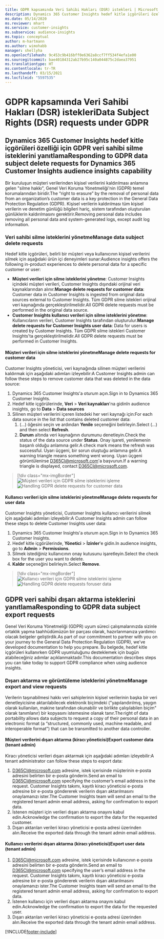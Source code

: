 ```yaml
---
title: GDPR kapsamında Veri Sahibi Hakları (DSR) istekleri | Microsoft Docs
description: Dynamics 365 Customer Insights hedef kitle içgörüleri özelliği için Veri Sahibi İstekleri'ni yanıtlama.
ms.date: 05/14/2020
ms.reviewer: mhart
ms.service: customer-insights
ms.subservice: audience-insights
ms.topic: conceptual
author: m-hartmann
ms.author: wimohabb
manager: shellyha
ms.openlocfilehash: 9c453c9b416bff0e6362a8ccf7ff534f4efa1e00
ms.sourcegitcommit: bae40184312ab27b95c140a044875c2daea37951
ms.translationtype: HT
ms.contentlocale: tr-TR
ms.lasthandoff: 03/15/2021
ms.locfileid: "5597535"
---
```

# <a name="data-subject-rights-dsr-requests-under-gdpr"></a><span data-ttu-id="5c065-103">GDPR kapsamında Veri Sahibi Hakları (DSR) istekleri</span><span class="sxs-lookup"><span data-stu-id="5c065-103">Data Subject Rights (DSR) requests under GDPR</span></span>

## <a name="responding-to-gdpr-data-subject-delete-requests-for-dynamics-365-customer-insights-audience-insights-capability"></a><span data-ttu-id="5c065-104">Dynamics 365 Customer Insights hedef kitle içgörüleri özelliği için GDPR veri sahibi silme isteklerini yanıtlama</span><span class="sxs-lookup"><span data-stu-id="5c065-104">Responding to GDPR data subject delete requests for Dynamics 365 Customer Insights audience insights capability</span></span>

<span data-ttu-id="5c065-105">Bir kuruluşun müşteri verilerinden kişisel verilerini kaldırılması anlamına gelen "silme hakkı", Genel Veri Koruma Yönetmeliği'nin (GDPR) temel korumalarından biridir.</span><span class="sxs-lookup"><span data-stu-id="5c065-105">The “right to erasure” by the removal of personal data from an organization’s customer data is a key protection in the General Data Protection Regulation (GDPR).</span></span> <span data-ttu-id="5c065-106">Kişisel verilerin kaldırılması tüm kişisel verilerin ve denetim günlüğü bilgileri hariç, sistem tarafından oluşturulan günlüklerin kaldırılmasını gerektirir.</span><span class="sxs-lookup"><span data-stu-id="5c065-106">Removing personal data includes removing all personal data and system-generated logs, except audit log information.</span></span>

### <a name="manage-data-subject-delete-requests"></a><span data-ttu-id="5c065-107">Veri sahibi silme isteklerini yönetme</span><span class="sxs-lookup"><span data-stu-id="5c065-107">Manage data subject delete requests</span></span>

<span data-ttu-id="5c065-108">Hedef kitle içgörüleri, belirli bir müşteri veya kullanıcının kişisel verilerini silmek için aşağıdaki ürün içi deneyimleri sunar:</span><span class="sxs-lookup"><span data-stu-id="5c065-108">Audience insights offers the following in-product experiences to delete personal data for a specific customer or user:</span></span>

- <span data-ttu-id="5c065-109">**Müşteri verileri için silme isteklerini yönetme**: Customer Insights içindeki müşteri verileri, Customer Insights dışındaki orijinal veri kaynaklarından alınır.</span><span class="sxs-lookup"><span data-stu-id="5c065-109">**Manage delete requests for customer data**: Customer data in Customer Insights is ingested from original data sources external to Customer Insights.</span></span> <span data-ttu-id="5c065-110">Tüm GDPR silme istekleri orijinal veri kaynağında gerçekleştirilmelidir.</span><span class="sxs-lookup"><span data-stu-id="5c065-110">All GDPR delete requests must be performed in the original data source.</span></span>
- <span data-ttu-id="5c065-111">**Customer Insights kullanıcı verileri için silme isteklerini yönetme**: Kullanıcıların verileri, Customer Insights tarafından oluşturulur.</span><span class="sxs-lookup"><span data-stu-id="5c065-111">**Manage delete requests for Customer Insights user data**: Data for users is created by Customer Insights.</span></span> <span data-ttu-id="5c065-112">Tüm GDPR silme istekleri Customer Insights'ta gerçekleştirilmelidir.</span><span class="sxs-lookup"><span data-stu-id="5c065-112">All GDPR delete requests must be performed in Customer Insights.</span></span>

#### <a name="manage-delete-requests-for-customer-data"></a><span data-ttu-id="5c065-113">Müşteri verileri için silme isteklerini yönetme</span><span class="sxs-lookup"><span data-stu-id="5c065-113">Manage delete requests for customer data</span></span>

<span data-ttu-id="5c065-114">Customer Insights yöneticisi, veri kaynağında silinen müşteri verilerini kaldırmak için aşağıdaki adımları izleyebilir:</span><span class="sxs-lookup"><span data-stu-id="5c065-114">A Customer Insights admin can follow these steps to remove customer data that was deleted in the data source:</span></span>

1. <span data-ttu-id="5c065-115">Dynamics 365 Customer Insights'a oturum açın.</span><span class="sxs-lookup"><span data-stu-id="5c065-115">Sign in to Dynamics 365 Customer Insights.</span></span>
2. <span data-ttu-id="5c065-116">Hedef kitle içgörülerinde, **Veri** > **Veri kaynakları**'na gidin</span><span class="sxs-lookup"><span data-stu-id="5c065-116">In audience insights, go to **Data** > **Data sources**</span></span>
3. <span data-ttu-id="5c065-117">Silinen müşteri verilerini içeren listedeki her veri kaynağı için:</span><span class="sxs-lookup"><span data-stu-id="5c065-117">For each data source in the list that contains deleted customer data:</span></span>
   1. <span data-ttu-id="5c065-118">(...) öğesini seçin ve ardından **Yenile** seçeneğini belirleyin.</span><span class="sxs-lookup"><span data-stu-id="5c065-118">Select (...) and then select **Refresh**.</span></span>
   2. <span data-ttu-id="5c065-119">**Durum** altında veri kaynağının durumunu denetleyin.</span><span class="sxs-lookup"><span data-stu-id="5c065-119">Check the status of the data source under **Status**.</span></span> <span data-ttu-id="5c065-120">Onay işareti, yenilemenin başarılı olduğu anlamına gelir.</span><span class="sxs-lookup"><span data-stu-id="5c065-120">A check mark means the refresh was successful.</span></span> <span data-ttu-id="5c065-121">Uyarı üçgeni, bir sorun oluştuğu anlamına gelir.</span><span class="sxs-lookup"><span data-stu-id="5c065-121">A warning triangle means something went wrong.</span></span> <span data-ttu-id="5c065-122">Uyarı üçgeni görüntülenirse D365CI@microsoft.com'a başvurun.</span><span class="sxs-lookup"><span data-stu-id="5c065-122">If a warning triangle is displayed, contact D365CI@microsoft.com.</span></span>

> [!div class="mx-imgBorder"]
> <span data-ttu-id="5c065-123">![Müşteri verileri için GDPR silme isteklerini işleme](media/gdpr-data-sources.png "Müşteri verileri için GDPR silme isteklerini işleme")</span><span class="sxs-lookup"><span data-stu-id="5c065-123">![Handling GDPR delete requests for customer data](media/gdpr-data-sources.png "Handling GDPR delete requests for customer data")</span></span>

#### <a name="manage-delete-requests-for-user-data"></a><span data-ttu-id="5c065-124">Kullanıcı verileri için silme isteklerini yönetme</span><span class="sxs-lookup"><span data-stu-id="5c065-124">Manage delete requests for user data</span></span>

<span data-ttu-id="5c065-125">Customer Insights yöneticisi, Customer Insights kullanıcı verilerini silmek için aşağıdaki adımları izleyebilir:</span><span class="sxs-lookup"><span data-stu-id="5c065-125">A Customer Insights admin can follow these steps to delete Customer Insights user data:</span></span>

1. <span data-ttu-id="5c065-126">Dynamics 365 Customer Insights'a oturum açın.</span><span class="sxs-lookup"><span data-stu-id="5c065-126">Sign in to Dynamics 365 Customer Insights.</span></span>
2. <span data-ttu-id="5c065-127">Hedef kitle içgörülerinde, **Yönetici** > **İzinler**'e gidin.</span><span class="sxs-lookup"><span data-stu-id="5c065-127">In audience insights, go to **Admin** > **Permissions**.</span></span>
3. <span data-ttu-id="5c065-128">Silmek istediğiniz kullanıcının onay kutusunu işaretleyin.</span><span class="sxs-lookup"><span data-stu-id="5c065-128">Select the check box for the user you want to delete.</span></span>
4. <span data-ttu-id="5c065-129">**Kaldır** seçeneğini belirleyin.</span><span class="sxs-lookup"><span data-stu-id="5c065-129">Select **Remove**.</span></span>

> [!div class="mx-imgBorder"]
> <span data-ttu-id="5c065-130">![Kullanıcı verileri için GDPR silme isteklerini işleme](media/gdpr-permissions.png "Kullanıcı verileri için GDPR silme isteklerini işleme")</span><span class="sxs-lookup"><span data-stu-id="5c065-130">![Handling GDPR delete requests foruser data](media/gdpr-permissions.png "Handling GDPR delete requests for user data")</span></span>

## <a name="responding-to-gdpr-data-subject-export-requests"></a><span data-ttu-id="5c065-131">GDPR veri sahibi dışarı aktarma isteklerini yanıtlama</span><span class="sxs-lookup"><span data-stu-id="5c065-131">Responding to GDPR data subject export requests</span></span>

<span data-ttu-id="5c065-132">Genel Veri Koruma Yönetmeliği (GDPR) uyum süreci çalışmalarınızda sizinle ortaklık yapma taahhüdümüzün bir parçası olarak, hazırlanmanıza yardımcı olacak belgeler geliştirdik.</span><span class="sxs-lookup"><span data-stu-id="5c065-132">As part of our commitment to partner with you on your journey to the General Data Protection Regulation (GDPR), we’ve developed documentation to help you prepare.</span></span> <span data-ttu-id="5c065-133">Bu belgede, hedef kitle içgörüleri kullanırken GDPR uyumluluğunu desteklemek için bugün atabileceğiniz adımlar açıklanmaktadır.</span><span class="sxs-lookup"><span data-stu-id="5c065-133">This documentation describes steps you can take today to support GDPR compliance when using audience insights.</span></span>

### <a name="manage-export-and-view-requests"></a><span data-ttu-id="5c065-134">Dışarı aktarma ve görüntüleme isteklerini yönetme</span><span class="sxs-lookup"><span data-stu-id="5c065-134">Manage export and view requests</span></span>

<span data-ttu-id="5c065-135">Verilerin taşınabilmesi hakkı veri sahiplerinin kişisel verilerinin başka bir veri denetleyicisine aktarılabilecek elektronik biçimdeki ("yapılandırılmış, yaygın olarak kullanılan, makine tarafından okunabilir ve birlikte çalışılabilen biçim" olarak tanımlanır) bir kopyasını istemesine olanak tanır.</span><span class="sxs-lookup"><span data-stu-id="5c065-135">The right of data portability allows data subjects to request a copy of their personal data in an electronic format (a “structured, commonly used, machine readable, and interoperable format”) that can be transmitted to another data controller.</span></span>

#### <a name="export-customer-data-tenant-admin"></a><span data-ttu-id="5c065-136">Müşteri verilerini dışarı aktarma (kiracı yöneticisi)</span><span class="sxs-lookup"><span data-stu-id="5c065-136">Export customer data (tenant admin)</span></span>

<span data-ttu-id="5c065-137">Kiracı yöneticisi verileri dışarı aktarmak için aşağıdaki adımları izleyebilir:</span><span class="sxs-lookup"><span data-stu-id="5c065-137">A tenant administrator can follow these steps to export data:</span></span>

1. <span data-ttu-id="5c065-138">D365CI@microsoft.com adresine, istek içerisinde müşterinin e-posta adresini belirten bir e-posta gönderin.</span><span class="sxs-lookup"><span data-stu-id="5c065-138">Send an email to D365CI@microsoft.com specifying the customer’s email address in the request.</span></span> <span data-ttu-id="5c065-139">Customer Insights takımı, kayıtlı kiracı yöneticisi e-posta adresine bir e-posta göndererek verilerin dışarı aktarılmasını onaylamanızı ister.</span><span class="sxs-lookup"><span data-stu-id="5c065-139">The Customer Insights team will send an email to the registered tenant admin email address, asking for confirmation to export data.</span></span>
2. <span data-ttu-id="5c065-140">İstenen müşteri için verileri dışarı aktarma onayını kabul edin.</span><span class="sxs-lookup"><span data-stu-id="5c065-140">Acknowledge the confirmation to export the data for the requested customer.</span></span>
3. <span data-ttu-id="5c065-141">Dışarı aktarılan verileri kiracı yöneticisi e-posta adresi üzerinden alın.</span><span class="sxs-lookup"><span data-stu-id="5c065-141">Receive the exported data through the tenant admin email address.</span></span>

#### <a name="export-user-data-tenant-admin"></a><span data-ttu-id="5c065-142">Kullanıcı verilerini dışarı aktarma (kiracı yöneticisi)</span><span class="sxs-lookup"><span data-stu-id="5c065-142">Export user data (tenant admin)</span></span>

1. <span data-ttu-id="5c065-143">D365CI@microsoft.com adresine, istek içerisinde kullanıcının e-posta adresini belirten bir e-posta gönderin.</span><span class="sxs-lookup"><span data-stu-id="5c065-143">Send an email to D365CI@microsoft.com specifying the user’s email address in the request.</span></span> <span data-ttu-id="5c065-144">Customer Insights takımı, kayıtlı kiracı yöneticisi e-posta adresine bir e-posta göndererek verilerin dışarı aktarılmasını onaylamanızı ister.</span><span class="sxs-lookup"><span data-stu-id="5c065-144">The Customer Insights team will send an email to the registered tenant admin email address, asking for confirmation to export data.</span></span>
2. <span data-ttu-id="5c065-145">İstenen kullanıcı için verileri dışarı aktarma onayını kabul edin.</span><span class="sxs-lookup"><span data-stu-id="5c065-145">Acknowledge the confirmation to export the data for the requested user.</span></span>
3. <span data-ttu-id="5c065-146">Dışarı aktarılan verileri kiracı yöneticisi e-posta adresi üzerinden alın.</span><span class="sxs-lookup"><span data-stu-id="5c065-146">Receive the exported data through the tenant admin email address.</span></span>


[!INCLUDE[footer-include](../includes/footer-banner.md)]